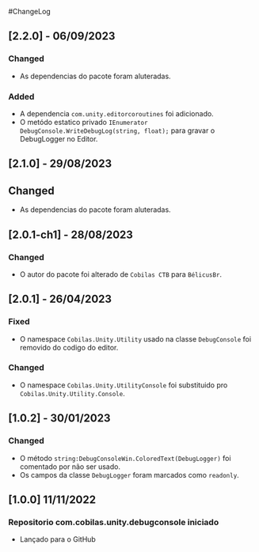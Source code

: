 #ChangeLog
## [2.2.0] - 06/09/2023
### Changed
- As dependencias do pacote foram aluteradas.
### Added
- A dependencia `com.unity.editorcoroutines` foi adicionado.
- O metódo estatico privado `IEnumerator DebugConsole.WriteDebugLog(string, float);` 
para gravar o DebugLogger no Editor.
## [2.1.0] - 29/08/2023
## Changed
- As dependencias do pacote foram aluteradas.
## [2.0.1-ch1] - 28/08/2023
### Changed
- O autor do pacote foi alterado de `Cobilas CTB` para `BélicusBr`.
## [2.0.1] - 26/04/2023
### Fixed
- O namespace `Cobilas.Unity.Utility` usado na classe `DebugConsole` foi removido do codigo do editor.
### Changed
- O namespace `Cobilas.Unity.UtilityConsole` foi substituido pro `Cobilas.Unity.Utility.Console`.
## [1.0.2] - 30/01/2023
### Changed
- O método `string:DebugConsoleWin.ColoredText(DebugLogger)` foi comentado por não ser usado.
- Os campos da classe `DebugLogger` foram marcados como `readonly`.

## [1.0.0] 11/11/2022
### Repositorio com.cobilas.unity.debugconsole iniciado
- Lançado para o GitHub